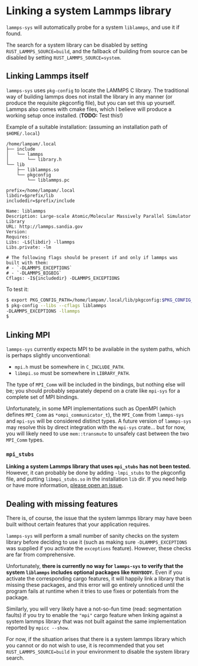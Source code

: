# Linking a system Lammps library

`lammps-sys` will automatically probe for a system `liblammps`, and use it if found.

The search for a system library can be disabled by setting `RUST_LAMMPS_SOURCE=build`, and the fallback of building from source can be disabled by setting `RUST_LAMMPS_SOURCE=system`.

## Linking Lammps itself

`lammps-sys` uses `pkg-config` to locate the LAMMPS C library.  The traditional way of building lammps does not install the library in any manner (or produce the requisite pkgconfig file), but you can set this up yourself.  Lammps also comes with cmake files, which I believe will produce a working setup once installed. (**TODO:** Test this!)

Example of a suitable installation: (assuming an installation path of `$HOME/.local`)

```
/home/lampam/.local
├── include
│   └── lammps
│       └── library.h
└── lib
    ├── liblammps.so
    └── pkgconfig
        └── liblammps.pc
```

```pkgconfig
prefix=/home/lampam/.local
libdir=$prefix/lib
includedir=$prefix/include

Name: liblammps
Description: Large-scale Atomic/Molecular Massively Parallel Simulator Library
URL: http://lammps.sandia.gov
Version:
Requires:
Libs: -L${libdir} -llammps
Libs.private: -lm

# The following flags should be present if and only if lammps was built with them:
# - `-DLAMMPS_EXCEPTIONS`
# - `-DLAMMPS_BIGBIG`
Cflags: -I${includedir} -DLAMMPS_EXCEPTIONS
```

To test it:

```sh
$ export PKG_CONFIG_PATH=/home/lampam/.local/lib/pkgconfig:$PKG_CONFIG_PATH
$ pkg-config --libs --cflags liblammps
-DLAMMPS_EXCEPTIONS -llammps
$
```

## Linking MPI

`lammps-sys` currently expects MPI to be available in the system paths, which is perhaps slightly unconventional:

* `mpi.h` must be somewhere in `C_INCLUDE_PATH`.
* `libmpi.so` must be somewhere in `LIBRARY_PATH`.

The type of `MPI_Comm` will be included in the bindings, but nothing else will be; you should probably separately depend on a crate like `mpi-sys` for a complete set of MPI bindings.

Unfortunately, in some MPI implementations such as OpenMPI (which defines `MPI_Comm` as `*ompi_communicator_t`), the `MPI_Comm` from `lammps-sys` and `mpi-sys` will be considered distinct types.  A future version of `lammps-sys` may resolve this by direct integration with the `mpi-sys` crate... but for now, you will likely need to use `mem::transmute` to unsafely cast between the two `MPI_Comm` types.

### `mpi_stubs`

**Linking a system Lammps library that uses `mpi_stubs` has not been tested.**  However, it can probably be done by adding `-lmpi_stubs` to the pkgconfig file, and putting `libmpi_stubs.so` in the installation `lib` dir.  If you need help or have more information, [please open an issue](https://github.com/ExpHP/lammps-sys/issues).

## Dealing with missing features

There is, of course, the issue that the system lammps library may have been built without certain features that your application requires.

`lammps-sys` will perform a small number of sanity checks on the system library before deciding to use it (such as making sure `-DLAMMPS_EXCEPTIONS` was supplied if you activate the `exceptions` feature).  However, these checks are far from comprehensive.

Unfortunately, **there is currently no way for `lammps-sys` to verify that the system `liblammps` includes optional packages like `MANYBODY`.**  Even if you activate the corresponding cargo features, it will happily link a library that is missing these packages, and this error will go entirely unnoticed until the program fails at runtime when it tries to use fixes or potentials from the package.

Similarly, you will very likely have a not-so-fun time (read: segmentation faults) if you try to enable the `"mpi"` cargo feature when linking against a system lammps library that was not built against the same implementation reported by `mpicc --show`.

For now, if the situation arises that there is a system lammps library which you cannot or do not wish to use, it is recommended that you set `RUST_LAMMPS_SOURCE=build` in your environment to disable the system library search.
